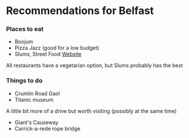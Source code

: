 # Recommendations for Belfast

### Places to eat

 - Boojum
 - Pizza Jazz (good for a low budget)
 - Slums, Street Food [Website](https://github.com/githubteacher/developers-jan.git)

All restaurants have a vegetarian option, but Slums probably has the best

### Things to do

  - Crumlin Road Gaol
  - Titanic museum
 
A little bit more of a drive but worth visiting (possibly at the same time)

  - Giant's Causeway
  - Carrick-a-rede rope bridge
